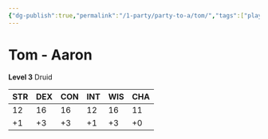 ```yaml
---
{"dg-publish":true,"permalink":"/1-party/party-to-a/tom/","tags":["player"]}
---
```



# Tom - Aaron

**Level 3** Druid

| STR | DEX | CON | INT | WIS | CHA |
| --- | --- | --- | --- | --- | --- |
| 12  | 16  | 16  | 12  | 16  | 11  |
| +1  | +3  | +3  | +1  | +3  | +0  |
